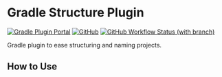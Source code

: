 # Gradle Structure Plugin

[![Gradle Plugin Portal](https://img.shields.io/gradle-plugin-portal/v/io.github.sgtsilvio.gradle.structure?color=brightgreen&style=for-the-badge)](https://plugins.gradle.org/plugin/io.github.sgtsilvio.gradle.structure)
[![GitHub](https://img.shields.io/github/license/sgtsilvio/gradle-structure?color=brightgreen&style=for-the-badge)](LICENSE)
[![GitHub Workflow Status (with branch)](https://img.shields.io/github/actions/workflow/status/sgtsilvio/gradle-structure/check.yml?branch=main&style=for-the-badge)](https://github.com/SgtSilvio/gradle-structure/actions/workflows/check.yml?query=branch%3Amain)

Gradle plugin to ease structuring and naming projects.

## How to Use

```kotlin
```
